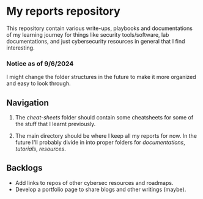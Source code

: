 # My reports repository
This repository contain various write-ups, playbooks and documentations of my learning journey for things like security tools/software, lab documentations, and just cybersecurity resources in general that I find interesting.

### Notice as of 9/6/2024
I might change the folder structures in the future to make it more organized and easy to look through.

## Navigation
1. The *cheat-sheets* folder should contain some cheatsheets for some of the stuff that I learnt previously.

2. The main directory should be where I keep all my reports for now. In the future I'll probably divide in into proper folders for *documentations*, *tutorials*, *resources*.

## Backlogs
- Add links to repos of other cybersec resources and roadmaps.
- Develop a portfolio page to share blogs and other writings (maybe).